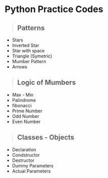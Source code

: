 # Python Practice Codes
>## Patterns
- Stars
- Inverted Star
- Star with space
- Triangle (Symetric)
- Mumber Pattern
- Arrows

>## Logic of Mumbers
- Max - Min
- Palindrome
- fibonacci
- Prime Number
- Odd Number
- Even Number

>## Classes - Objects
- Declaration
- Condstructor
- Destructor
- Dummy Parameters
- Actual Parameters
